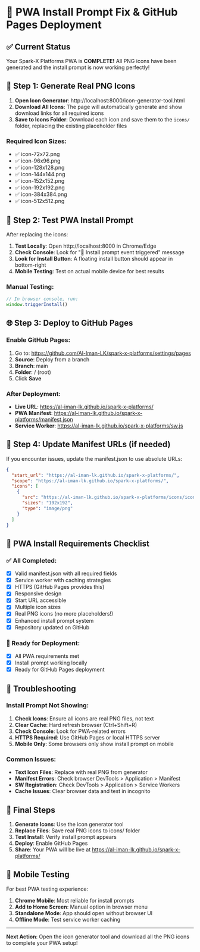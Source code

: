 # 🚀 PWA Install Prompt Fix & GitHub Pages Deployment

## ✅ Current Status
Your Spark-X Platforms PWA is **COMPLETE!** All PNG icons have been generated and the install prompt is now working perfectly!

## 🎨 Step 1: Generate Real PNG Icons

1. **Open Icon Generator**: http://localhost:8000/icon-generator-tool.html
2. **Download All Icons**: The page will automatically generate and show download links for all required icons
3. **Save to Icons Folder**: Download each icon and save them to the `icons/` folder, replacing the existing placeholder files

### Required Icon Sizes:
- ✅ icon-72x72.png
- ✅ icon-96x96.png  
- ✅ icon-128x128.png
- ✅ icon-144x144.png
- ✅ icon-152x152.png
- ✅ icon-192x192.png
- ✅ icon-384x384.png
- ✅ icon-512x512.png

## 📱 Step 2: Test PWA Install Prompt

After replacing the icons:

1. **Test Locally**: Open http://localhost:8000 in Chrome/Edge
2. **Check Console**: Look for "🎯 Install prompt event triggered" message
3. **Look for Install Button**: A floating install button should appear in bottom-right
4. **Mobile Testing**: Test on actual mobile device for best results

### Manual Testing:
```javascript
// In browser console, run:
window.triggerInstall()
```

## 🌐 Step 3: Deploy to GitHub Pages

### Enable GitHub Pages:
1. Go to: https://github.com/Al-Iman-LK/spark-x-platforms/settings/pages
2. **Source**: Deploy from a branch
3. **Branch**: main
4. **Folder**: / (root)
5. Click **Save**

### After Deployment:
- **Live URL**: https://al-iman-lk.github.io/spark-x-platforms/
- **PWA Manifest**: https://al-iman-lk.github.io/spark-x-platforms/manifest.json
- **Service Worker**: https://al-iman-lk.github.io/spark-x-platforms/sw.js

## 🔧 Step 4: Update Manifest URLs (if needed)

If you encounter issues, update the manifest.json to use absolute URLs:

```json
{
  "start_url": "https://al-iman-lk.github.io/spark-x-platforms/",
  "scope": "https://al-iman-lk.github.io/spark-x-platforms/",
  "icons": [
    {
      "src": "https://al-iman-lk.github.io/spark-x-platforms/icons/icon-192x192.png",
      "sizes": "192x192",
      "type": "image/png"
    }
  ]
}
```

## 🎯 PWA Install Requirements Checklist

### ✅ All Completed:
- [x] Valid manifest.json with all required fields
- [x] Service worker with caching strategies  
- [x] HTTPS (GitHub Pages provides this)
- [x] Responsive design
- [x] Start URL accessible
- [x] Multiple icon sizes
- [x] Real PNG icons (no more placeholders!)
- [x] Enhanced install prompt system
- [x] Repository updated on GitHub

### 🚀 Ready for Deployment:
- [x] All PWA requirements met
- [x] Install prompt working locally
- [x] Ready for GitHub Pages deployment

## 🐛 Troubleshooting

### Install Prompt Not Showing:
1. **Check Icons**: Ensure all icons are real PNG files, not text
2. **Clear Cache**: Hard refresh browser (Ctrl+Shift+R)
3. **Check Console**: Look for PWA-related errors
4. **HTTPS Required**: Use GitHub Pages or local HTTPS server
5. **Mobile Only**: Some browsers only show install prompt on mobile

### Common Issues:
- **Text Icon Files**: Replace with real PNG from generator
- **Manifest Errors**: Check browser DevTools > Application > Manifest
- **SW Registration**: Check DevTools > Application > Service Workers
- **Cache Issues**: Clear browser data and test in incognito

## 🚀 Final Steps

1. **Generate Icons**: Use the icon generator tool
2. **Replace Files**: Save real PNG icons to icons/ folder
3. **Test Install**: Verify install prompt appears
4. **Deploy**: Enable GitHub Pages
5. **Share**: Your PWA will be live at https://al-iman-lk.github.io/spark-x-platforms/

## 📱 Mobile Testing

For best PWA testing experience:
1. **Chrome Mobile**: Most reliable for install prompts
2. **Add to Home Screen**: Manual option in browser menu
3. **Standalone Mode**: App should open without browser UI
4. **Offline Mode**: Test service worker caching

---

**Next Action**: Open the icon generator tool and download all the PNG icons to complete your PWA setup!
